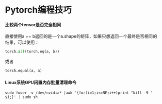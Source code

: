 # Pytorch编程技巧

#### 比较两个tensor是否完全相同
直接使用a == b返回的是一个a.shape的矩阵，如果只想返回一个最终是否相同的结果，可以使用：
```python 
torch.all(torch.eq(a, b))
```
或者
```python
torch.equal(a, a)
```


#### Linux系统GPU闲置内存批量清理命令
```
sudo fuser -v /dev/nvidia* |awk '{for(i=1;i<=NF;i++)print "kill -9 " $i;}' | sudo sh
```
